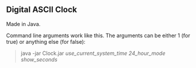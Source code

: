 ## Digital ASCII Clock

Made in Java.

Command line arguments work like this. The arguments can be either 1 (for true) or anything else (for false):

> java -jar Clock.jar *use_current_system_time* *24_hour_mode* *show_seconds*